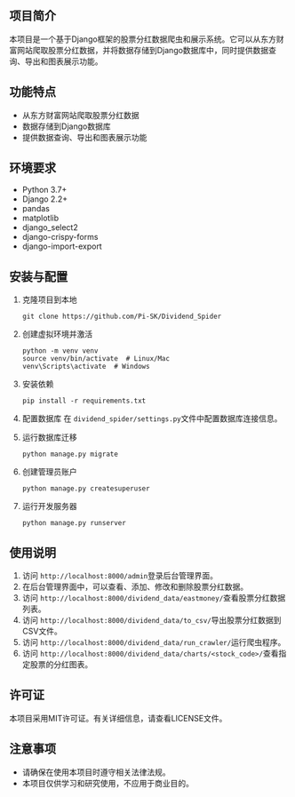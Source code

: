## 项目简介

本项目是一个基于Django框架的股票分红数据爬虫和展示系统。它可以从东方财富网站爬取股票分红数据，并将数据存储到Django数据库中，同时提供数据查询、导出和图表展示功能。

## 功能特点

- 从东方财富网站爬取股票分红数据
- 数据存储到Django数据库
- 提供数据查询、导出和图表展示功能

## 环境要求

- Python 3.7+
- Django 2.2+
- pandas
- matplotlib
- django_select2
- django-crispy-forms
- django-import-export

## 安装与配置

1. 克隆项目到本地

   ```
   git clone https://github.com/Pi-SK/Dividend_Spider
   ```
2. 创建虚拟环境并激活

   ```
   python -m venv venv
   source venv/bin/activate  # Linux/Mac
   venv\Scripts\activate  # Windows
   ```
3. 安装依赖

   ```
   pip install -r requirements.txt
   ```
4. 配置数据库
   在 `dividend_spider/settings.py`文件中配置数据库连接信息。
5. 运行数据库迁移

   ```
   python manage.py migrate
   ```
6. 创建管理员账户

   ```
   python manage.py createsuperuser
   ```
7. 运行开发服务器

   ```
   python manage.py runserver
   ```

## 使用说明

1. 访问 `http://localhost:8000/admin`登录后台管理界面。
2. 在后台管理界面中，可以查看、添加、修改和删除股票分红数据。
3. 访问 `http://localhost:8000/dividend_data/eastmoney/`查看股票分红数据列表。
4. 访问 `http://localhost:8000/dividend_data/to_csv/`导出股票分红数据到CSV文件。
5. 访问 `http://localhost:8000/dividend_data/run_crawler/`运行爬虫程序。
6. 访问 `http://localhost:8000/dividend_data/charts/<stock_code>/`查看指定股票的分红图表。

## 许可证

本项目采用MIT许可证。有关详细信息，请查看LICENSE文件。

## 注意事项

- 请确保在使用本项目时遵守相关法律法规。
- 本项目仅供学习和研究使用，不应用于商业目的。
